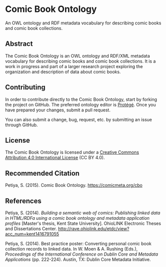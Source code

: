 # Comic Book Ontology
An OWL ontology and RDF metadata vocabulary for describing comic books and comic book collections.

## Abstract
The Comic Book Ontology is an OWL ontology and RDF/XML metadata vocabulary for describing comic books and comic book collections. It is a work in progress and part of a larger research project exploring the organization and description of data about comic books.

## Contributing

In order to contribute directly to the Comic Book Ontology, start by forking the project on GitHub. The preferred ontology editor is [Protégé](http://protege.stanford.edu/). Once you have prepared your changes, submit a pull request. 

You can also submit a change, bug, request, etc. by submitting an issue through GitHub.

## License
The Comic Book Ontology is licensed under a [Creative Commons Attribution 4.0 International License](http://creativecommons.org/licenses/by/4.0/) (CC BY 4.0).

## Recommended Citation
Petiya, S. (2015). Comic Book Ontology. https://comicmeta.org/cbo

## References
Petiya, S. (2014). *Building a semantic web of comics: Publishing linked data in HTML/RDFa using a comic book ontology and metadata application profiles* [Master's thesis, Kent State University]. OhioLINK Electronic Theses and Dissertations Center. http://rave.ohiolink.edu/etdc/view?acc_num=kent1416791055 

Petiya, S. (2014). Best practice poster: Converting personal comic book collection records to linked data. In W. Moen & A. Rushing (Eds.), *Proceedings of the International Conference on Dublin Core and Metadata Applications* (pp. 222-224). Austin, TX: Dublin Core Metadata Initiative.


